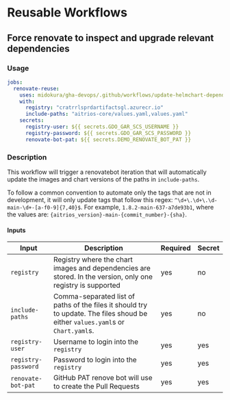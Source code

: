 # Reusable Workflows

## Force renovate to inspect and upgrade relevant dependencies

### Usage

```yaml
jobs:
  renovate-reuse:
    uses: midokura/gha-devops/.github/workflows/update-helmchart-dependencies.yaml@main
    with:
      registry: "cratrrlsprdartifactsgl.azurecr.io"
      include-paths: "aitrios-core/values.yaml,values.yaml"
    secrets:
      registry-user: ${{ secrets.GDO_GAR_SCS_USERNAME }}
      registry-password: ${{ secrets.GDO_GAR_SCS_PASSWORD }}
      renovate-bot-pat: ${{ secrets.DEMO_RENOVATE_BOT_PAT }}
```

### Description

This workflow will trigger a renovatebot iteration that will automatically update the
images and chart versions of the paths in `include-paths`.

To follow a common convention to automate only the tags that are not in development,
it will only update tags that follow this regex: `^\d+\.\d+\.\d-main-\d+-[a-f0-9]{7,40}$`.
For example, `1.8.2-main-637-a7de93b1`, where the values are: `{aitrios_version}-main-{commit_number}-{sha}`.

#### Inputs

|Input|Description|Required|Secret|
|---|---|---|---|
|`registry`|Registry where the chart images and dependencies are stored. In the version, only one registry is supported|yes|no|   |
|`include-paths`|Comma-separated list of paths of the files it should try to update. The files shoud be either `values.yaml`s or `Chart.yaml`s.|yes|no|
|`registry-user`|Username to login into the `registry`|yes|yes|
|`registry-password`|Password to login into the `registry`|yes|yes|
|`renovate-bot-pat`|GitHub PAT renove bot will use to create the Pull Requests|yes|yes|
